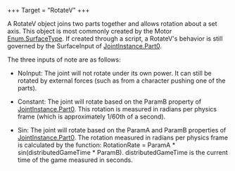 +++
Target = "RotateV"
+++

A RotateV object joins two parts together and allows rotation about a set axis. This object is most commonly created by the Motor [Enum.SurfaceType](https://developer.roblox.com/search#stq=SurfaceType). If created through a script, a RotateV's behavior is still governed by the SurfaceInput of [JointInstance.Part0](https://developer.roblox.com/api-reference/property/JointInstance/Part0).The three inputs of note are as follows:* NoInput: The joint will not rotate under its own power. It can still be rotated by external forces (such as from a character pushing one of the parts).* Constant: The joint will rotate based on the ParamB property of [JointInstance.Part0](https://developer.roblox.com/api-reference/property/JointInstance/Part0). This rotation is measured in radians per physics frame (which is approximately 1/60th of a second).* Sin: The joint will rotate based on the ParamA and ParamB properties of [JointInstance.Part0](https://developer.roblox.com/api-reference/property/JointInstance/Part0). The rotation measured in radians per physics frame is calculated by the function: RotationRate = ParamA * sin(distributedGameTime * ParamB). distributedGameTime is the current time of the game measured in seconds.
